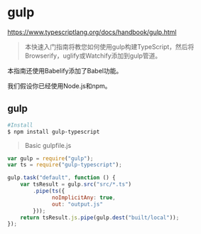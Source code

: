 # gulp


https://www.typescriptlang.org/docs/handbook/gulp.html


> 本快速入门指南将教您如何使用gulp构建TypeScript，然后将Browserify，uglify或Watchify添加到gulp管道。

本指南还使用Babelify添加了Babel功能。

我们假设你已经使用Node.js和npm。



## gulp
```sh
#Install
$ npm install gulp-typescript
``` 

> Basic gulpfile.js

```js
var gulp = require("gulp");
var ts = require("gulp-typescript");

gulp.task("default", function () {
    var tsResult = gulp.src("src/*.ts")
        .pipe(ts({
              noImplicitAny: true,
              out: "output.js"
        }));
    return tsResult.js.pipe(gulp.dest("built/local"));
});
``` 














